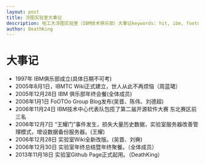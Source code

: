 ```yaml
---
layout: post
title: 浮图实验室大事记
description: 哈工大浮图实验室（IBM技术俱乐部）大事记keywords: hit, ibm, footoo, event
author: DeathKing
---
```


# 大事记

+ 1997年 IBM俱乐部成立(具体日期不可考)
+ 2005年8月1日，IBMTC Wiki正式建立，世人从此不再烦恼（周蓝珺）
+ 2005年12月28日 IBM 俱乐部年终会餐(全体成员)
+ 2006年1月1日 FoOTOo Group Blog发布(吴晋、陈伟、刘德超)
+ 2006年11月24日 IBM技术中心代表队包揽了第二届开源软件大赛 东北赛区前三名
+ 2006年12月7日 “王耀门”事件发生，损失大量历史数据，实验室服务器改善管理模式，增设数据备份服务器。(王耀)
+ 2006年12月28日 实验室Wiki全新改版。(吴晋、刘奭)
+ 2006年12月30日 实验室年终总结暨年终聚餐。（全体成员）
+ 2013年11月18日 实验室Github Page正式起用。（DeathKing）